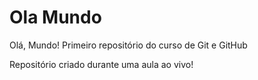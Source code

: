 # Ola Mundo
 Olá, Mundo!
 Primeiro repositório do curso de Git e GitHub

 Repositório criado durante uma aula ao vivo!
